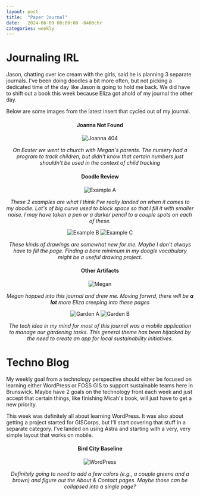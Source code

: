 ```yaml
---
layout: post
title:  "Paper Journal"
date:   2024-06-09 00:00:00 -0400chr
categories: weekly
---
```


<style>
    .photo-block {
        text-align: center
    }
    .photo-block p {
        font-style: italic;
        margin-top: 15px;
    }
</style>

# Journaling IRL
Jason, chatting over ice cream with the girls, said he is planning 3 separate journals. I've been doing doodles a bit more often, but not picking a dedicated time of the day like Jason is going to hold me back. We did have to shift out a book this week because Eliza got ahold of my journal the other day.

Below are some images from the latest insert that cycled out of my journal.

<div class="photo-block">
    <h4>Joanna Not Found</h4>
    <img class="me" src="{{ site.baseurl }}/assets\images\journal\20240609_Joanna.jpg" alt="Joanna 404"/>
    <p>On Easter we went to church with Megan's parents. The nursery had a program to track children, but didn't know that certain numbers just shouldn't be used in the context of child tracking</p>
</div>

<div class="photo-block">
    <h4>Doodle Review</h4>
    <img class="me" src="{{ site.baseurl }}/assets\images\journal\20240609_TwoPageB.jpg" alt="Example A"/>
    <p>These 2 examples are what I think I've really landed on when it comes to my doodle. Lot's of big curve used to block space so that I fill it with smaller noise. I may have taken a pen or a darker pencil to a couple spots on each of these.</p>
    <img class="me"      src="{{ site.baseurl }}/assets\images\journal\20240609_TwoPageA.jpg" alt="Example B"/>
    <img class="me"      src="{{ site.baseurl }}/assets\images\journal\20240609_DrawingA.jpg" alt="Example C"/>
    <p>These kinds of drawings are somewhat new for me. Maybe I don't always have to fill the page. Finding a bare minimum in my doogle vocabulary might be a useful drawing project.</p>
</div>

<div class="photo-block">
    <h4>Other Artifacts</h4>
    <img class="me" src="{{ site.baseurl }}/assets\images\journal\20240609_DrawingC.jpg" alt="Megan"/>
    <p>Megan hopped into this journal and drew me. Moving forwrd, there will be <b>a lot</b> more Eliza creeping into these pages</p>
    <img class="me"      src="{{ site.baseurl }}/assets\images\journal\20240609_DrawingD.jpg" alt="Garden A"/>
    <img class="me"      src="{{ site.baseurl }}/assets\images\journal\20240609_DrawingF.jpg" alt="Garden B"/>
    <p>The tech idea in my mind for most of this journal was a mobile application to manage our gardening tasks. This general theme has been hijacked by the need to create an app for local sustainability initiatives.</p>
</div>

# Techno Blog
My weekly goal from a technology perspective should either be focused on learning either WordPress or FOSS GIS to support sustainable teams here in Brunswick. Maybe have 2 goals on the technology front each week and just accept that certain things, like finishing Micah's book, will just have to get a new priority.

This week was definitely all about learning WordPress. It was also about getting a project started for GISCorps, but I'll start covering that stuff in a separate category. I've landed on using Astra and starting with a very, very simple layout that works on mobile. 

<div class="photo-block">
    <h4>Bird City Baseline</h4>
    <img class="me" src="{{ site.baseurl }}/assets\images\journal\WP_Baseline.jpg" alt="WordPress"/>
    <p>Definitely going to need to add a few colors (e.g., a couple greens and a brown) and figure out the About & Contact pages. Maybe those can be collapsed into a single page?</p>
</div>